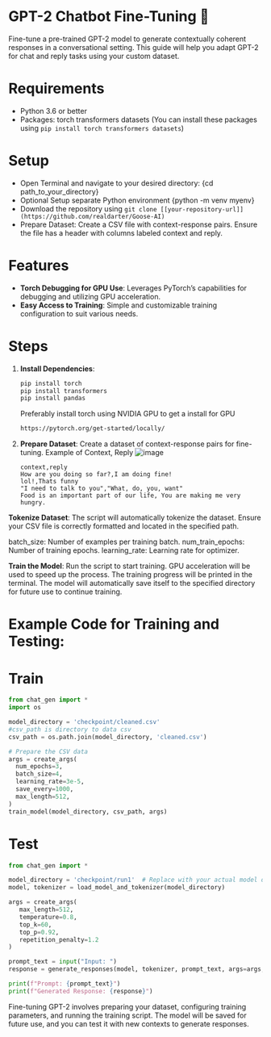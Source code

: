 # GPT-2 Chatbot Fine-Tuning 🤖
Fine-tune a pre-trained GPT-2 model to generate contextually coherent responses in a conversational setting. This guide will help you adapt GPT-2 for chat and reply tasks using your custom dataset.

# Requirements
- Python 3.6 or better
- Packages: torch transformers datasets (You can install these packages using `pip install torch transformers datasets`)

# Setup
- Open Terminal and navigate to your desired directory: {cd path_to_your_directory}
- Optional Setup separate Python environment {python -m venv myenv}
- Download the repository using `git clone [[your-repository-url]](https://github.com/realdarter/Goose-AI)`
- Prepare Dataset: Create a CSV file with context-response pairs. Ensure the file has a header with columns labeled context and reply.

# Features
- **Torch Debugging for GPU Use**: Leverages PyTorch’s capabilities for debugging and utilizing GPU acceleration.
- **Easy Access to Training**: Simple and customizable training configuration to suit various needs.

# Steps
1. **Install Dependencies**:
   ```bash
   pip install torch 
   pip install transformers
   pip install pandas
   ```
   Preferably install torch using NVIDIA GPU to get a install for GPU
   ```bash
   https://pytorch.org/get-started/locally/ 
   ```

2. **Prepare Dataset**:
   Create a dataset of context-response pairs for fine-tuning.
   Example of Context, Reply
   ![image](https://github.com/realdarter/Goose-AI/assets/100169417/7b65736c-4efd-430e-b408-b584d38a78cd)

   ```
   context,reply
   How are you doing so far?,I am doing fine!
   lol!,Thats funny
   "I need to talk to you","What, do, you, want"
   Food is an important part of our life, You are making me very hungry.
   ```

**Tokenize Dataset**: 
The script will automatically tokenize the dataset. Ensure your CSV file is correctly formatted and located in the specified path.

batch_size: Number of examples per training batch.
num_train_epochs: Number of training epochs.
learning_rate: Learning rate for optimizer.

**Train the Model**:
Run the script to start training. GPU acceleration will be used to speed up the process. The training progress will be printed in the terminal. The model will automatically save itself to the specified directory for future use to continue training.

# Example Code for Training and Testing:
# Train
```python
from chat_gen import *
import os

model_directory = 'checkpoint/cleaned.csv'
#csv_path is directory to data csv
csv_path = os.path.join(model_directory, 'cleaned.csv')

# Prepare the CSV data
args = create_args(
  num_epochs=3,
  batch_size=4,
  learning_rate=3e-5,
  save_every=1000,
  max_length=512,
)
train_model(model_directory, csv_path, args)
```

# Test

```python
from chat_gen import *

model_directory = 'checkpoint/run1'  # Replace with your actual model directory
model, tokenizer = load_model_and_tokenizer(model_directory)

args = create_args(
   max_length=512,
   temperature=0.8,
   top_k=60,
   top_p=0.92,
   repetition_penalty=1.2
)

prompt_text = input("Input: ")
response = generate_responses(model, tokenizer, prompt_text, args=args, clean_result=True)

print(f"Prompt: {prompt_text}")
print(f"Generated Response: {response}")
```




Fine-tuning GPT-2 involves preparing your dataset, configuring training parameters, and running the training script. The model will be saved for future use, and you can test it with new contexts to generate responses.

